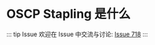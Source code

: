 # OSCP Stapling 是什么



::: tip Issue 
 欢迎在 Issue 中交流与讨论: [Issue 718](https://github.com/shfshanyue/Daily-Question/issues/718) 
:::



